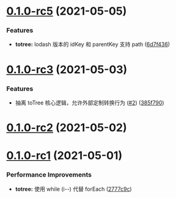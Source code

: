 # [0.1.0-rc5](https://github.com/zhengxs2018/js.tree/compare/v0.1.0-rc3...v0.1.0-rc5) (2021-05-05)


### Features

* **totree:** lodash 版本的 idKey 和 parentKey 支持 path ([6d7f436](https://github.com/zhengxs2018/js.tree/commit/6d7f43679db3fc0b7194f850776db084af7706f8))



# [0.1.0-rc3](https://github.com/zhengxs2018/js.tree/compare/v0.1.0-rc2...v0.1.0-rc3) (2021-05-03)


### Features

* 抽离 toTree 核心逻辑，允许外部定制转换行为 ([#2](https://github.com/zhengxs2018/js.tree/issues/2)) ([385f790](https://github.com/zhengxs2018/js.tree/commit/385f7900f287a15c78dc8d3189ed8ae1b2a53bfc))



# [0.1.0-rc2](https://github.com/zhengxs2018/js.tree/compare/v0.1.0-rc1...v0.1.0-rc2) (2021-05-02)



# [0.1.0-rc1](https://github.com/zhengxs2018/js.tree/compare/2777c9ca15b86195da891582ee40ecb72522d550...v0.1.0-rc1) (2021-05-01)


### Performance Improvements

* **totree:** 使用 while (i--)  代替 forEach ([2777c9c](https://github.com/zhengxs2018/js.tree/commit/2777c9ca15b86195da891582ee40ecb72522d550))



